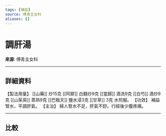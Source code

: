```yaml
---
tags: [補益]
source: 傅青主女科
aliases: []
---
```


# 調肝湯

**來源**: 傅青主女科  

---

## 詳細資料
【製法用量】 [[山藥]] 炒15克 [[阿膠]] 白麵炒9克 [[當歸]] 酒洗9克 [[白芍]] 酒炒9克 [[山茱萸]] 蒸熟9克 [[巴戟天]] 鹽水浸3克 [[甘草]] 3克
水煎服。
【功效】
補益腎水，平調肝氣。
【主治】
婦人腎水不足，肝氣不舒。行經後少腹疼痛。

---

## 比較
